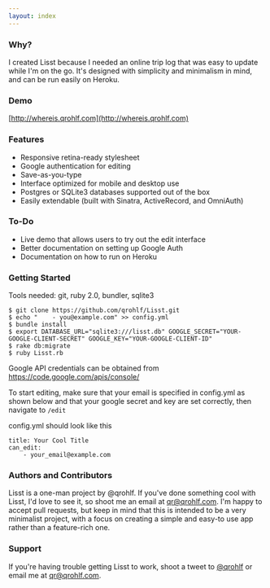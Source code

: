 ```yaml
---
layout: index
---
```


### Why?
I created Lisst because I needed an online trip log that was easy to update while I'm on the go. It's designed with simplicity and minimalism in mind, and can be run easily on Heroku.

### Demo
[http://whereis.qrohlf.com](http://whereis.qrohlf.com)

### Features
- Responsive retina-ready stylesheet
- Google authentication for editing
- Save-as-you-type
- Interface optimized for mobile and desktop use
- Postgres or SQLite3 databases supported out of the box
- Easily extendable (built with Sinatra, ActiveRecord, and OmniAuth)

### To-Do
- Live demo that allows users to try out the edit interface
- Better documentation on setting up Google Auth
- Documentation on how to run on Heroku

### Getting Started
Tools needed: git, ruby 2.0, bundler, sqlite3

    $ git clone https://github.com/qrohlf/Lisst.git
    $ echo "    - you@example.com" >> config.yml
    $ bundle install
    $ export DATABASE_URL="sqlite3:///lisst.db" GOOGLE_SECRET="YOUR-GOOGLE-CLIENT-SECRET" GOOGLE_KEY="YOUR-GOOGLE-CLIENT-ID"
    $ rake db:migrate
    $ ruby Lisst.rb

Google API credentials can be obtained from https://code.google.com/apis/console/

To start editing, make sure that your email is specified in config.yml as shown below and that your google secret and key are set correctly, then navigate to `/edit`

config.yml should look like this

    title: Your Cool Title
    can_edit:
        - your_email@example.com

### Authors and Contributors
Lisst is a one-man project by @qrohlf. If you've done something cool with Lisst, I'd love to see it, so shoot me an email at [qr@qrohlf.com](mailto:qr@qrohlf.com). I'm happy to accept pull requests, but keep in mind that this is intended to be a very minimalist project, with a focus on creating a simple and easy-to use app rather than a feature-rich one.

### Support
If you're having trouble getting Lisst to work, shoot a tweet to [@qrohlf](https://twitter.com/qrohlf) or email me at [qr@qrohlf.com](mailto:qr@qrohlf.com). 
